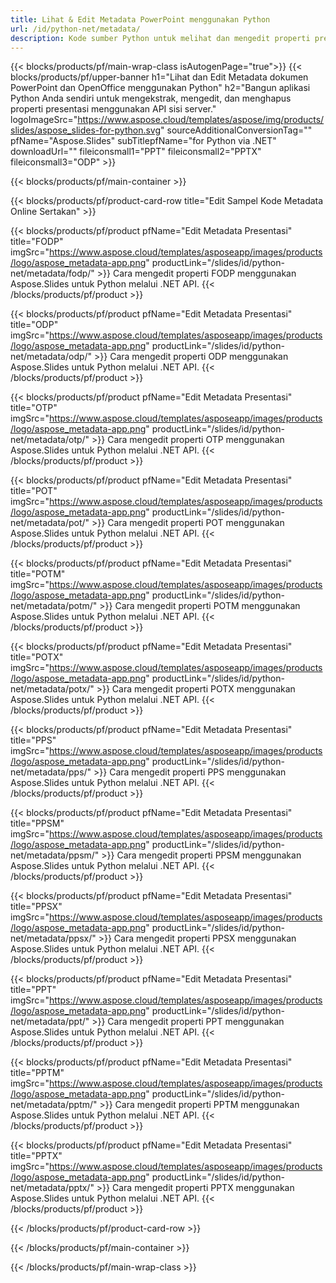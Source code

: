 ```yaml
---
title: Lihat & Edit Metadata PowerPoint menggunakan Python
url: /id/python-net/metadata/
description: Kode sumber Python untuk melihat dan mengedit properti presentasi
---
```


{{< blocks/products/pf/main-wrap-class isAutogenPage="true">}}
{{< blocks/products/pf/upper-banner h1="Lihat dan Edit Metadata dokumen PowerPoint dan OpenOffice menggunakan Python" h2="Bangun aplikasi Python Anda sendiri untuk mengekstrak, mengedit, dan menghapus properti presentasi menggunakan API sisi server." logoImageSrc="https://www.aspose.cloud/templates/aspose/img/products/slides/aspose_slides-for-python.svg" sourceAdditionalConversionTag="" pfName="Aspose.Slides" subTitlepfName="for Python via .NET" downloadUrl="" fileiconsmall1="PPT" fileiconsmall2="PPTX" fileiconsmall3="ODP" >}}

{{< blocks/products/pf/main-container >}}

{{< blocks/products/pf/product-card-row title="Edit Sampel Kode Metadata Online Sertakan" >}}

{{< blocks/products/pf/product pfName="Edit Metadata Presentasi" title="FODP" imgSrc="https://www.aspose.cloud/templates/asposeapp/images/products/logo/aspose_metadata-app.png" productLink="/slides/id/python-net/metadata/fodp/" >}}
Cara mengedit properti FODP menggunakan Aspose.Slides untuk Python melalui .NET API.
{{< /blocks/products/pf/product >}}

{{< blocks/products/pf/product pfName="Edit Metadata Presentasi" title="ODP" imgSrc="https://www.aspose.cloud/templates/asposeapp/images/products/logo/aspose_metadata-app.png" productLink="/slides/id/python-net/metadata/odp/" >}}
Cara mengedit properti ODP menggunakan Aspose.Slides untuk Python melalui .NET API.
{{< /blocks/products/pf/product >}}

{{< blocks/products/pf/product pfName="Edit Metadata Presentasi" title="OTP" imgSrc="https://www.aspose.cloud/templates/asposeapp/images/products/logo/aspose_metadata-app.png" productLink="/slides/id/python-net/metadata/otp/" >}}
Cara mengedit properti OTP menggunakan Aspose.Slides untuk Python melalui .NET API.
{{< /blocks/products/pf/product >}}

{{< blocks/products/pf/product pfName="Edit Metadata Presentasi" title="POT" imgSrc="https://www.aspose.cloud/templates/asposeapp/images/products/logo/aspose_metadata-app.png" productLink="/slides/id/python-net/metadata/pot/" >}}
Cara mengedit properti POT menggunakan Aspose.Slides untuk Python melalui .NET API.
{{< /blocks/products/pf/product >}}

{{< blocks/products/pf/product pfName="Edit Metadata Presentasi" title="POTM" imgSrc="https://www.aspose.cloud/templates/asposeapp/images/products/logo/aspose_metadata-app.png" productLink="/slides/id/python-net/metadata/potm/" >}}
Cara mengedit properti POTM menggunakan Aspose.Slides untuk Python melalui .NET API.
{{< /blocks/products/pf/product >}}

{{< blocks/products/pf/product pfName="Edit Metadata Presentasi" title="POTX" imgSrc="https://www.aspose.cloud/templates/asposeapp/images/products/logo/aspose_metadata-app.png" productLink="/slides/id/python-net/metadata/potx/" >}}
Cara mengedit properti POTX menggunakan Aspose.Slides untuk Python melalui .NET API.
{{< /blocks/products/pf/product >}}

{{< blocks/products/pf/product pfName="Edit Metadata Presentasi" title="PPS" imgSrc="https://www.aspose.cloud/templates/asposeapp/images/products/logo/aspose_metadata-app.png" productLink="/slides/id/python-net/metadata/pps/" >}}
Cara mengedit properti PPS menggunakan Aspose.Slides untuk Python melalui .NET API.
{{< /blocks/products/pf/product >}}

{{< blocks/products/pf/product pfName="Edit Metadata Presentasi" title="PPSM" imgSrc="https://www.aspose.cloud/templates/asposeapp/images/products/logo/aspose_metadata-app.png" productLink="/slides/id/python-net/metadata/ppsm/" >}}
Cara mengedit properti PPSM menggunakan Aspose.Slides untuk Python melalui .NET API.
{{< /blocks/products/pf/product >}}

{{< blocks/products/pf/product pfName="Edit Metadata Presentasi" title="PPSX" imgSrc="https://www.aspose.cloud/templates/asposeapp/images/products/logo/aspose_metadata-app.png" productLink="/slides/id/python-net/metadata/ppsx/" >}}
Cara mengedit properti PPSX menggunakan Aspose.Slides untuk Python melalui .NET API.
{{< /blocks/products/pf/product >}}

{{< blocks/products/pf/product pfName="Edit Metadata Presentasi" title="PPT" imgSrc="https://www.aspose.cloud/templates/asposeapp/images/products/logo/aspose_metadata-app.png" productLink="/slides/id/python-net/metadata/ppt/" >}}
Cara mengedit properti PPT menggunakan Aspose.Slides untuk Python melalui .NET API.
{{< /blocks/products/pf/product >}}

{{< blocks/products/pf/product pfName="Edit Metadata Presentasi" title="PPTM" imgSrc="https://www.aspose.cloud/templates/asposeapp/images/products/logo/aspose_metadata-app.png" productLink="/slides/id/python-net/metadata/pptm/" >}}
Cara mengedit properti PPTM menggunakan Aspose.Slides untuk Python melalui .NET API.
{{< /blocks/products/pf/product >}}

{{< blocks/products/pf/product pfName="Edit Metadata Presentasi" title="PPTX" imgSrc="https://www.aspose.cloud/templates/asposeapp/images/products/logo/aspose_metadata-app.png" productLink="/slides/id/python-net/metadata/pptx/" >}}
Cara mengedit properti PPTX menggunakan Aspose.Slides untuk Python melalui .NET API.
{{< /blocks/products/pf/product >}}



{{< /blocks/products/pf/product-card-row >}}

{{< /blocks/products/pf/main-container >}}
    
{{< /blocks/products/pf/main-wrap-class >}}